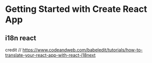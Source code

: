 # Getting Started with Create React App

## i18n react
credit // https://www.codeandweb.com/babeledit/tutorials/how-to-translate-your-react-app-with-react-i18next
